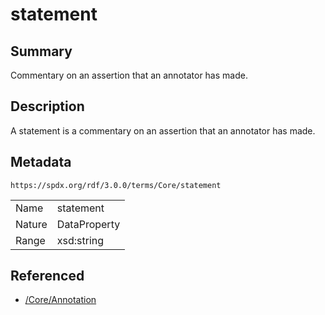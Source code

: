 <!-- Automatically generated by spec-parser v2.1.0 on 2024-06-17T10:36:57.838737+00:00 -->
<!-- SPDX-License-Identifier: Community-Spec-1.0 -->

# statement

## Summary

Commentary on an assertion that an annotator has made.


## Description

A statement is a commentary on an assertion that an annotator has made.


## Metadata

`https://spdx.org/rdf/3.0.0/terms/Core/statement`


| | |
|---|---|
| Name | statement |
| Nature | DataProperty |
| Range | xsd:string |




## Referenced

- [/Core/Annotation](../../Core/Classes/Annotation.md)

